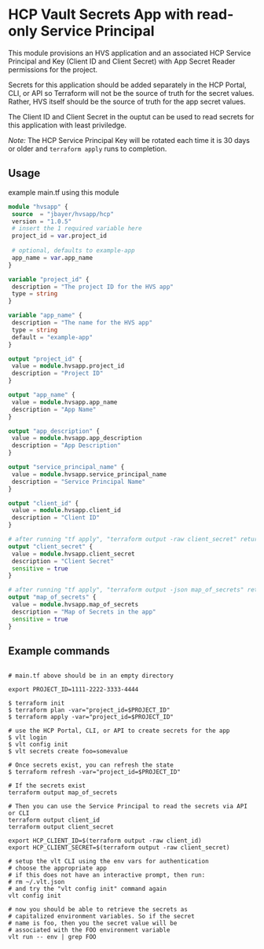 # HCP Vault Secrets App with read-only Service Principal

This module provisions an HVS application and an associated
 HCP Service Principal and Key (Client ID and Client Secret) 
 with App Secret Reader permissions for the project.

Secrets for this application should be added separately in the 
 HCP Portal, CLI, or API so Terraform will not be the 
 source of truth for the secret values. Rather, HVS itself should 
 be the source of truth for the app secret values.

The Client ID and Client Secret in the ouptut can be used to read
secrets for this application with least priviledge.

*Note:* The HCP Service Principal Key will be rotated each time it
 is 30 days or older and `terraform apply` runs to completion.

 ## Usage

example main.tf using this module

 ```terraform
module "hvsapp" {
  source  = "jbayer/hvsapp/hcp"
  version = "1.0.5"
  # insert the 1 required variable here
  project_id = var.project_id
  
  # optional, defaults to example-app
  app_name = var.app_name
}

variable "project_id" {
  description = "The project ID for the HVS app"
  type = string
}

variable "app_name" {
  description = "The name for the HVS app"
  type = string
  default = "example-app"
}

output "project_id" {
  value = module.hvsapp.project_id
  description = "Project ID"
}

output "app_name" {
  value = module.hvsapp.app_name
  description = "App Name"
}

output "app_description" {
  value = module.hvsapp.app_description
  description = "App Description"
}

output "service_principal_name" {
  value = module.hvsapp.service_principal_name
  description = "Service Principal Name"
}

output "client_id" {
  value = module.hvsapp.client_id
  description = "Client ID"
}

# after running "tf apply", "terraform output -raw client_secret" returns the client_secret
output "client_secret" {
  value = module.hvsapp.client_secret
  description = "Client Secret"
  sensitive = true  
}

# after running "tf apply", "terraform output -json map_of_secrets" returns the map
output "map_of_secrets" {
  value = module.hvsapp.map_of_secrets
  description = "Map of Secrets in the app"
  sensitive = true  
}
```

## Example commands
```shell

# main.tf above should be in an empty directory

export PROJECT_ID=1111-2222-3333-4444

$ terraform init
$ terraform plan -var="project_id=$PROJECT_ID"
$ terraform apply -var="project_id=$PROJECT_ID"

# use the HCP Portal, CLI, or API to create secrets for the app
$ vlt login
$ vlt config init
$ vlt secrets create foo=somevalue

# Once secrets exist, you can refresh the state
$ terraform refresh -var="project_id=$PROJECT_ID"

# If the secrets exist
terraform output map_of_secrets

# Then you can use the Service Principal to read the secrets via API or CLI
terraform output client_id
terraform output client_secret

export HCP_CLIENT_ID=$(terraform output -raw client_id)
export HCP_CLIENT_SECRET=$(terraform output -raw client_secret)

# setup the vlt CLI using the env vars for authentication
# choose the appropriate app
# if this does not have an interactive prompt, then run: 
# rm ~/.vlt.json
# and try the "vlt config init" command again
vlt config init

# now you should be able to retrieve the secrets as
# capitalized environment variables. So if the secret
# name is foo, then you the secret value will be 
# associated with the FOO environment variable  
vlt run -- env | grep FOO

```